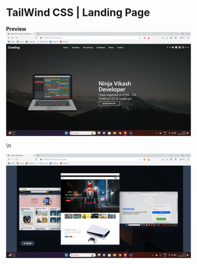 # TailWind CSS | Landing Page

**Preview**
![Preview](https://github.com/Ninja-Vikash/Assets/blob/main/TailwindCSS-Landing%20Page/tailwind-landingpage.png)

\n

![preview](https://github.com/Ninja-Vikash/Assets/blob/main/TailwindCSS-Landing%20Page/tailwind-myLearning.png)
